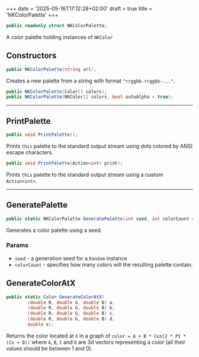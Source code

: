 ﻿+++
date = '2025-05-16T17:12:28+02:00'
draft = true
title = 'NKColorPalette'
+++

```C#
public readonly struct NKColorPalette;
```

A color palette holding instances of `NKColor`

## Constructors

```C#
public NKColorPalette(string url);
```

Creates a new palette from a string with format `"rrggbb-rrggbb-..."`.

```C#
public NKColorPalette(Color[] colors);
public NKColorPalette(NKColor[] colors, bool autoAlpha = true);
```

---

## PrintPalette

```C#
public void PrintPalette();
```

Prints `this` palette to the standard output stream using dots colored by ANSI escape characters.

```C#
public void PrintPalette(Action<int> print);
```
Prints `this` palette to the standard output stream using a custom `Action<int>`.

---

## GeneratePalette

```C#
public static NKColorPalette GeneratePalette(int seed, int colorCount = 10);
```

Generates a color palette using a seed.

### Params
- `seed` - a generation seed for a `Random` instance
- `colorCount` - specifies how many colors will the resulting palette contain.

## GenerateColorAtX

```C#
public static Color GenerateColorAtX(
        (double R, double G, double B) a,
        (double R, double G, double B) b,
        (double R, double G, double B) c,
        (double R, double G, double B) d, 
        double x);
```

Returns the color located at `X` in a graph of `color = A + B * Cos(2 * PI * (Cx + D))`
where `A`, `B`, `C` and `D` are 3d vectors representing a color (all their values should be between 1 and 0).